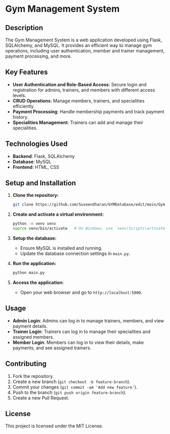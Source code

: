 # Gym Management System

## Description
The Gym Management System is a web application developed using Flask, SQLAlchemy, and MySQL. It provides an efficient way to manage gym operations, including user authentication, member and trainer management, payment processing, and more.

## Key Features
- **User Authentication and Role-Based Access**: Secure login and registration for admins, trainers, and members with different access levels.
- **CRUD Operations**: Manage members, trainers, and specialities efficiently.
- **Payment Processing**: Handle membership payments and track payment history.
- **Specialities Management**: Trainers can add and manage their specialities.

## Technologies Used
- **Backend**: Flask, SQLAlchemy
- **Database**: MySQL
- **Frontend**: HTML, CSS

## Setup and Installation

1. **Clone the repository:**
    ```bash
    git clone https://github.com/Suseendharan/GYMDatabase/edit/main/GymMS-DbmsMP-master.git
    ```

2. **Create and activate a virtual environment:**
    ```bash
    python -m venv venv
    source venv/bin/activate   # On Windows, use `venv\Scripts\activate`
    ```

3. **Setup the database:**
    - Ensure MySQL is installed and running.
    - Update the database connection settings in `main.py`.

4. **Run the application:**
    ```bash
    python main.py
    ```

5. **Access the application:**
    - Open your web browser and go to `http://localhost:5000`.

## Usage
- **Admin Login**: Admins can log in to manage trainers, members, and view payment details.
- **Trainer Login**: Trainers can log in to manage their specialities and assigned members.
- **Member Login**: Members can log in to view their details, make payments, and see assigned trainers.

## Contributing
1. Fork the repository.
2. Create a new branch (`git checkout -b feature-branch`).
3. Commit your changes (`git commit -am 'Add new feature'`).
4. Push to the branch (`git push origin feature-branch`).
5. Create a new Pull Request.

## License
This project is licensed under the MIT License.

